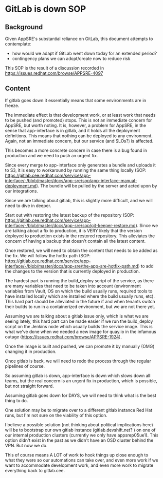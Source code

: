# GitLab is down SOP

## Background

Given AppSRE's substantial reliance on GitLab, this document attempts to contemplate:
* how would we adapt if GitLab went down today for an extended period?
* contingency plans we can adopt/create now to reduce risk

This SOP is the result of a discussion recorded in https://issues.redhat.com/browse/APPSRE-4097

## Content

If gitlab goes down it essentially means that some environments are in freeze.

The immediate effect is that development work, or at least work that needs to be pushed (and promoted) stops. This is not an immediate concern for AppSRE, but worth noting. It is, however, a problem for AppSRE, in the sense that app-interface is in gitlab, and it holds all the deployment definitions. This means that nothing can be deployed to any environment. Again, not an immediate concern, but our service (and SLOs?) is affected.

This becomes a more concrete concern in case there is a bug found in production and we need to push an urgent fix.

Since every merge to app-interface only generates a bundle and uploads it to S3, it is easy to workaround by running the same thing locally (SOP: https://gitlab.cee.redhat.com/service/app-interface/-/blob/master/docs/app-sre/sop/app-interface-manual-deployment.md). The bundle will be pulled by the server and acted upon by our integrations.

Since we are talking about gitlab, this is slightly more difficult, and we will need to dive in deeper.

Start out with restoring the latest backup of the repository (SOP: https://gitlab.cee.redhat.com/service/app-interface/-/blob/master/docs/app-sre/sop/git-keeper-restore.md). Since we are talking about a fix to production, it is VERY likely that the version deployed to production exists in the restored repository. This alleviates the concern of having a backup that doesn't contain all the latest content.

Once restored, we will need to obtain the content that needs to be added as the fix. We will follow the hotfix path (SOP: https://gitlab.cee.redhat.com/service/app-interface/-/blob/master/docs/app-sre/the-app-sre-hotfix-path.md) to add the changes to the version that is currently deployed in production.

The hardest part is running the build_deploy script of the service, as there are many variables that need to be taken into account (environment variables from Vault, OS on which the build usually runs, required tools to have installed locally which are installed where the build usually runs, etc). This hard part should be alleviated in the future if and when tenants switch their builds to run in a containerized environment, but we are not there yet.

Assuming we are talking about a gitlab issue only, which is what we are seeing lately, this hard part can be made easier if we run the build_deploy script on the Jenkins node which usually builds the service image. This is what we've done when we needed a new image for quay.io in the infamous outage (https://issues.redhat.com/browse/APPSRE-1924).

Once the image is built and pushed, we can promote it by manually (OMG) changing it in production.

Once gitlab is back, we will need to redo the process through the regular pipelines of course.

 

So assuming gitlab is down, app-interface is down which slows down all teams, but the real concern is an urgent fix in production, which is possible, but not straight forward.

 

Assuming gitlab goes down for DAYS, we will need to think what is the best thing to do.

One solution may be to migrate over to a different gitlab instance Red Hat runs, but I'm not sure on the viability of this option.

I believe a possible solution (not thinking about political implications here) will be to bootstrap our own gitlab instance (gitlab.devshift.net? ) on one of our internal production clusters (currently we only have appsrep05ue1). This option didn't exist in the past as we didn't have an OSD cluster behind the VPN. But now we do.

This of course means A LOT of work to hook things up close enough to what they were so our automations can take over, and even more work if we want to accommodate development work, and even more work to migrate everything back to gitlab.cee.
